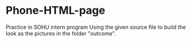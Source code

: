 # Phone-HTML-page
Practice in SOHU intern program
Using the given source file to build the look as the pictures in the folder "outcome".
